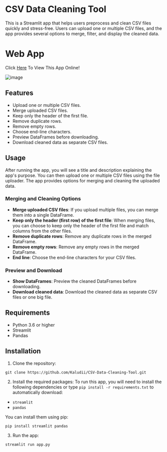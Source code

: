 # CSV Data Cleaning Tool

This is a Streamlit app that helps users preprocess and clean CSV files quickly and stress-free. Users can upload one or multiple CSV files, and the app provides several options to merge, filter, and display the cleaned data.

# Web App
Click [Here](https://huggingface.co/spaces/Kaludi/CSV-Data-Cleaning-Tool_App "Here") To View This App Online!

![image](https://user-images.githubusercontent.com/63890666/225223559-e5d58da7-10b3-4252-b963-7bc5885a7d08.png)

## Features

-   Upload one or multiple CSV files.
-   Merge uploaded CSV files.
-   Keep only the header of the first file.
-   Remove duplicate rows.
-   Remove empty rows.
-   Choose end-line characters.
-   Preview DataFrames before downloading.
-   Download cleaned data as separate CSV files.

## Usage

After running the app, you will see a title and description explaining the app's purpose. You can then upload one or multiple CSV files using the file uploader. The app provides options for merging and cleaning the uploaded data.

### Merging and Cleaning Options

-   **Merge uploaded CSV files**: If you upload multiple files, you can merge them into a single DataFrame.
-   **Keep only the header (first row) of the first file**: When merging files, you can choose to keep only the header of the first file and match columns from the other files.
-   **Remove duplicate rows**: Remove any duplicate rows in the merged DataFrame.
-   **Remove empty rows**: Remove any empty rows in the merged DataFrame.
-   **End line**: Choose the end-line characters for your CSV files.

### Preview and Download

-   **Show DataFrames**: Preview the cleaned DataFrames before downloading.
-   **Download cleaned data**: Download the cleaned data as separate CSV files or one big file.

## Requirements

-   Python 3.6 or higher
-   Streamlit
-   Pandas

## Installation

1.  Clone the repository:

`git clone https://github.com/Kaludii/CSV-Data-Cleaning-Tool.git`

2.  Install the required packages: To run this app, you will need to install the following dependencies or type `pip install -r requirements.txt` to automatically download:

-   `streamlit`
-   `pandas`

You can install them using pip:

`pip install streamlit pandas`

3.  Run the app:

`streamlit run app.py`
